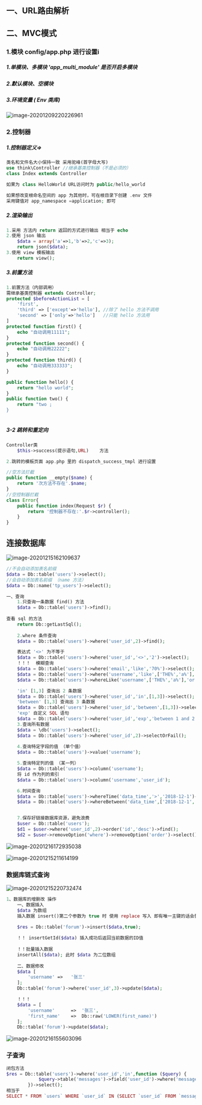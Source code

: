 ## 一、URL路由解析

## 二、MVC模式

### 1.模块   config/app.php 进行设置i

##### 1.单模块、多模块 	'app_multi_module'  是否开启多模块

##### 2.默认模块、空模块

##### 3.环境变量  ( Env 类库)

![image-20201209220226961](C:\Users\刘莹莹\AppData\Roaming\Typora\typora-user-images\image-20201209220226961.png)

### 2.控制器

##### 1.控制器定义=>

```php
类名和文件名大小保持一致 采用驼峰(首字母大写)
use think\Controller //继承基类控制器（不是必须的）
class Index extends Controller

如果为 class HelloWorld URL访问时为 public/hello_world

如果想改变根命名空间的 app 为其他时，可在根目录下创建 .env 文件
采用键值对 app_namespace =application; 即可
```

##### 2.渲染输出

```php
1.采用 方法内 return 返回的方式进行输出 相当于 echo 
2.使用 json 输出 
    $data = array('a'=>1,'b'=>2,'c'=>3);
	return json($data);
3.使用 view 模板输出
    return view();

```

##### 3.前置方法

```php
1.前置方法（内部调用）
需继承基类控制器 extends Controller;
protected $beforeActionList = [
    'first',
    'third' => ['except'=>'hello'], //除了 hello 方法不调用
    'second' => ['only'=>'hello']	//只能 hello 方法用
]
protected function first() {
    echo "自动调用11111";
}
protected function second() {
    echo "自动调用22222";
}
protected function third() {
    echo "自动调用333333";
}

public function hello() {
    return "hello world";
}
public function two() {
    return "two ;
}
    
```

##### 3-2 跳转和重定向

```php
Controller类
    $this->success(提示语句,URL)	方法

2.跳转的模板页面 app.php 里的 dispatch_success_tmpl 进行设置
```

```php
//空方法拦截 
public function __empty($name) {
    return '次方法不存在'.$name;
}
//空控制器拦截
class Error{
    public function index(Request $r) {
        return '控制器不存在:'.$r->controller();
    }
}
```

## 连接数据库

![image-20201215162109637](C:\Users\刘莹莹\AppData\Roaming\Typora\typora-user-images\image-20201215162109637.png)

```php
//不会自动添加表名前缀
$data = Db::table('users')->select();
//会自动添加表名前缀 （name 方法）
$data = Db::name('tp_users')->select();

一、查询
    1.只查询一条数据 find() 方法
    $data = Db::table('users')->find();
	
查看 sql 的方法
    return Db::getLastSql();
	
	2.where 条件查询
    $data = Db::table('users')->where('user_id',2)->find();

	表达式 '<>' 为不等于
	$data = Db::table('users')->where('user_id','<>','2')->select();
	！！！  模糊查询
	$data = Db::table('users')->where('email','like','70%')->select();
	$data = Db::table('users')->where('username','like',['THE%','a%'],'or')->select();
	$data = Db::table('users')->whereLike('username',['THE%','a%'],'or')->select();

	'in' [1,3] 查询出 2 条数据
	$data = Db::table('users')->where('user_id','in',[1,3])->select();
	'between' [1,3] 查询出 3 条数据
	$data = Db::table('users')->where('user_id','between',[1,3])->select();
	'exp' 自定义 SQL 语句
	$data = Db::table('users')->where('user_id','exp','between 1 and 2')->select();
	3.查询所有数据
    $data = \db('users')->select();
	$data = Db::table('users')->where('user_id',2)->selectOrFail();
	
	4.查询特定字段的值 （单个值）
    $data = Db::table('users')->value('username');

	5.查询特定列的值 （某一列）
    $data = Db::table('users')->column('username');
	将 id 作为列的索引
    $data = Db::table('users')->column('username','user_id');

	6.时间查询
    $data = Db::table('users')->whereTime('data_time','>','2018-12-1')->select();
	$data = Db::table('users')->whereBetween('data_time',['2018-12-1','2019-9-4'])->select();


	7.保存好链接数据库资源，避免浪费
	$user = Db::table('users');
	$d1 = $user->where('user_id',2)->order('id','desc')->find();
	$d2 = $user->removeOption('where')->removeOption('order')->select();
```

![image-20201216172935038](C:\Users\刘莹莹\AppData\Roaming\Typora\typora-user-images\image-20201216172935038.png)

![image-20201215211614199](C:\Users\刘莹莹\AppData\Roaming\Typora\typora-user-images\image-20201215211614199.png)

### 数据库链式查询

![image-20201215220732474](C:\Users\刘莹莹\AppData\Roaming\Typora\typora-user-images\image-20201215220732474.png)

```php
1、数据库的增删改 操作
    一、数据插入
    $data 为数组
    插入数据 insert()第二个参数为 true 时 使用 replace 写入 即有唯一主键的话会替换掉之前的数据
    
    $res = Db::table('forum')->insert($data,true);

	！！ insertGetId($data) 插入成功后返回当前数据的ID值
        
    ！！批量插入数据
    insertAll($data); 此时 $data 为二位数组
    
    二、数据修改
    $data [
        'username' =>	'张三'
    ];
    Db::table('forum')->where('user_id',3)->update($data);

	！！！
	$data = [
        'username' 		=>	'张三',
        'first_name'	=>	Db::raw('LOWER(first_name)')
    ];
	Db::table('forum')->update($data);
```

![image-20201216155603096](C:\Users\刘莹莹\AppData\Roaming\Typora\typora-user-images\image-20201216155603096.png)

### 子查询

```php
闭包方法
$res = Db::table('users')->where('user_id','in',function ($query) {
            $query->table('messages')->field('user_id')->where('message_id',2);
        })->select();
相当于
SELECT * FROM `users` WHERE `user_id` IN (SELECT `user_id` FROM `messages` WHERE `message_id` = 2)
```

